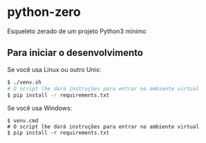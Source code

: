 # python-zero
Esqueleto zerado de um projeto Python3 mínimo

## Para iniciar o desenvolvimento

Se você usa Linux ou outro Unix:
```sh
$ ./venv.sh
# O script lhe dará instruções para entrar no ambiente virtual
$ pip install -r requirements.txt
```

Se você usa Windows:
```
$ venv.cmd
# O script lhe dará instruções para entrar no ambiente virtual
$ pip install -r requirements.txt
```
